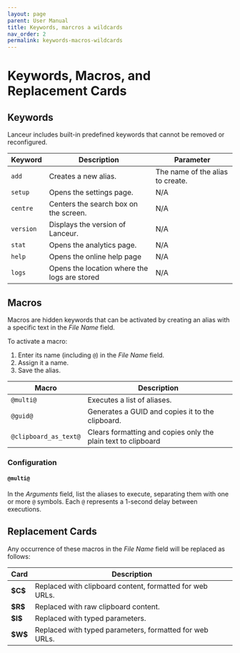```yaml
---
layout: page
parent: User Manual
title: Keywords, marcros a wildcards
nav_order: 2
permalink: keywords-macros-wildcards
---
```


# Keywords, Macros, and Replacement Cards

## Keywords

Lanceur includes built-in predefined keywords that cannot be removed or reconfigured.

| Keyword   | Description                                  | Parameter                        |
| --------- | -------------------------------------------- | -------------------------------- |
| `add`     | Creates a new alias.                         | The name of the alias to create. |
| `setup`   | Opens the settings page.                     | N/A                              |
| `centre`  | Centers the search box on the screen.        | N/A                              |
| `version` | Displays the version of Lanceur.             | N/A                              |
| `stat`    | Opens the analytics page.                    | N/A                              |
| `help`    | Opens the online help page                   | N/A                              |
| `logs`    | Opens the location where the logs are stored | N/A                              |

## Macros

Macros are hidden keywords that can be activated by creating an alias with a specific text in the _File Name_ field.

To activate a macro:

1. Enter its name (including `@`) in the _File Name_ field.
2. Assign it a name.
3. Save the alias.

| Macro                 | Description                                                   |
| --------------------- |---------------------------------------------------------------|
| `@multi@`             | Executes a list of aliases.                                   |
| `@guid@`              | Generates a GUID and copies it to the clipboard.              |
| `@clipboard_as_text@` | Clears formatting and copies only the plain text to clipboard |

### Configuration

#### `@multi@`

In the _Arguments_ field, list the aliases to execute, separating them with one or more `@` symbols. Each `@` represents a 1-second delay between executions.

## Replacement Cards

Any occurrence of these macros in the _File Name_ field will be replaced as follows:

| Card     | Description                                              |
| -------- | -------------------------------------------------------- |
| **\$C$** | Replaced with clipboard content, formatted for web URLs. |
| **\$R$** | Replaced with raw clipboard content.                     |
| **\$I$** | Replaced with typed parameters.                          |
| **\$W$** | Replaced with typed parameters, formatted for web URLs.  |
